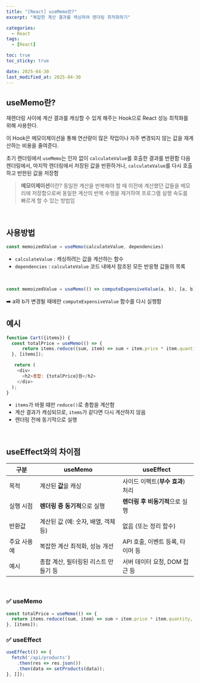 ```yaml
---
title: "[React] useMemo란?"
excerpt: "복잡한 계산 결과를 캐싱하여 렌더링 최적화하기"

categories:
  - React
tags:
  - [React]

toc: true
toc_sticky: true

date: 2025-04-30
last_modified_at: 2025-04-30
---
```


## useMemo란?
재렌더링 사이에 계산 결과를 캐싱할 수 있게 해주는 Hook으로 React 성능 최적화를 위해 사용한다.

이 Hook은 메모이제이션을 통해 연산량이 많은 작업이나 자주 변경되지 않는 값을 재계산하는 비용을 줄여준다.

초기 렌더링에서 `useMemo`는 인자 없이 `calculateValue`를 호출한 결과를 반환함
다음 렌더링에서, 마지막 렌더링에서 저장된 값을 반환하거나, `calculateValue`를 다시 호출하고 반한된 값을 저장함


> **메모이제이션**이란? 동일한 계산을 반복해야 할 때 이전에 계산했던 값들을 메모리에 저장함으로써 동일한 계산의 반복 수행을 제거하여 프로그램 실행 속도를 빠르게 할 수 있는 방법임
<br/>

## 사용방법
```js
const memoizedValue = useMemo(calculateValue, dependencies)
```
- `calculateValue` :  캐싱하려는 값을 계산하는 함수
- `dependencies` : `calculateValue` 코드 내에서 참조된 모든 반응형 값들의 목록
<br/>

```js
const memoizedValue = useMemo(() => computeExpensiveValue(a, b), [a, b]);
```
➡️ a와 b가 변경될 때에만 `computeExpensiveValue` 함수를 다시 실행함
<br/>

## 예시
```js
function Cart({items}) {
  const totalPrice = useMemo(() => {
      return items.reduce((sum, item) => sum + item.price * item.quantity, 0);
  }, [items]);

   return (
    <div>
      <h2>총합: {totalPrice}원</h2>
    </div>
  );
}
```
- `items`가 바뀔 떄만 `reduce()`로 총합을 계산함
- 계산 결과가 캐싱되므로, `items`가 같다면 다시 계산하지 않음
- 렌더링 전에 동기적으로 실행
<br/>  

## useEffect와의 차이점
| 구분      | useMemo                 | useEffect             |
| ------- | ----------------------- | --------------------- |
| 목적      | 계산된 **값**을 캐싱           | 사이드 이펙트(**부수 효과**) 처리 |
| 실행 시점   | **렌더링 중 동기적**으로 실행      | **렌더링 후 비동기적**으로 실행   |
| 반환값     | 계산된 값 (예: 숫자, 배열, 객체 등) | 없음 (또는 정리 함수)         |
| 주요 사용 예 | 복잡한 계산 최적화, 성능 개선       | API 호출, 이벤트 등록, 타이머 등 |
| 예시      | 총합 계산, 필터링된 리스트 만들기 등   | 서버 데이터 요청, DOM 접근 등   |
<br/>  

<h3>✅ useMemo</h3>

```js
const totalPrice = useMemo(() => {
  return items.reduce((sum, item) => sum + item.price * item.quantity, 0);
}, [items]);
```

<h3>✅ useEffect</h3>

```js
useEffect(() => {
  fetch('/api/products')
    .then(res => res.json())
    .then(data => setProducts(data));
}, []);

```